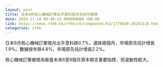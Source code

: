 ```yaml
---
layout: post
title: 日本9月核心機械訂單出乎意料按月及按年都跌
date: 2024-11-18 09:48:23.000000000 +08:00
link: https://news.rthk.hk/rthk/ch/component/k2/1779630-20241118.htm
categories: rthk
---
```


日本9月核心機械訂單按月出乎意料跌0.7%，連跌兩個月，市場原先估計增長1.9%。數據按年跌4.8%，市場原先估計增長2.2%。

核心機械訂單被視為衡量未來6至9個月資本開支重要指標，但波動性較大。
